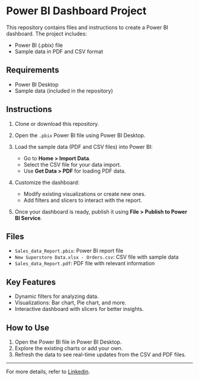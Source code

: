 # Power BI Dashboard Project

This repository contains files and instructions to create a Power BI dashboard. The project includes:
- Power BI (.pbix) file
- Sample data in PDF and CSV format

## Requirements

- Power BI Desktop
- Sample data (included in the repository)

## Instructions

1. Clone or download this repository.
2. Open the `.pbix` Power BI file using Power BI Desktop.
3. Load the sample data (PDF and CSV files) into Power BI:
   - Go to **Home > Import Data**.
   - Select the CSV file for your data import.
   - Use **Get Data > PDF** for loading PDF data.
   
4. Customize the dashboard:
   - Modify existing visualizations or create new ones.
   - Add filters and slicers to interact with the report.

5. Once your dashboard is ready, publish it using **File > Publish to Power BI Service**.

## Files

- `Sales_data_Report.pbix`: Power BI report file
- `New Superstore Data.xlsx - Orders.csv`: CSV file with sample data
- `Sales_data_Report.pdf`: PDF file with relevant information

## Key Features

- Dynamic filters for analyzing data.
- Visualizations: Bar chart, Pie chart, and more.
- Interactive dashboard with slicers for better insights.

## How to Use

1. Open the Power BI file in Power BI Desktop.
2. Explore the existing charts or add your own.
3. Refresh the data to see real-time updates from the CSV and PDF files.

---

For more details, refer to [Linkedin](https://www.linkedin.com/in/surya-m-r/).
